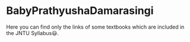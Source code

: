 # BabyPrathyushaDamarasingi
Here you can find only the links of some textbooks which are included in the JNTU Syllabus😃.
















